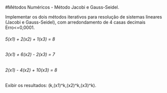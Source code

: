 #Métodos Numéricos - Método Jacobi e Gauss-Seidel.

Implementar os dois métodos iterativos para resolução de sistemas lineares (Jacobi e Gauss-Seidel), com arredondamento de 4 casas decimais Erro<=0,0001.

###### 5(x1) + 2(x2) + 1(x3) = 8
###### 3(x1) + 6(x2) - 2(x3) = 7
###### 2(x1) - 4(x2) + 10(x3) = 8

Exibir os resultados: (k,(x1)^k,(x2)^k,(x3)^k).